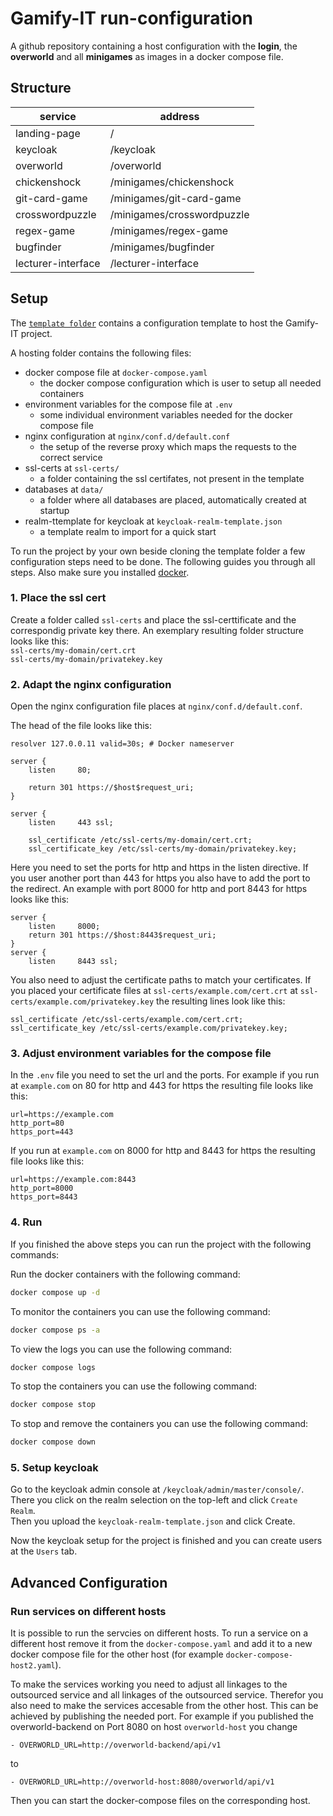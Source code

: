 # Gamify-IT run-configuration

A github repository containing a host configuration with the **login**, the **overworld** and all **minigames** as images in a docker compose file.

## Structure

| service           | address                      |
| ------------------| -----------------------------|
| landing-page      | /                            |
| keycloak          | /keycloak                    |
| overworld         | /overworld                   |
| chickenshock      | /minigames/chickenshock      |
| git-card-game     | /minigames/git-card-game     |
| crosswordpuzzle   | /minigames/crosswordpuzzle   |
| regex-game        | /minigames/regex-game        |
| bugfinder         | /minigames/bugfinder         |
| lecturer-interface| /lecturer-interface          |

## Setup

The [`template folder`](./template/) contains a configuration template to host the Gamify-IT project.

A hosting folder contains the following files:
- docker compose file at `docker-compose.yaml`
    - the docker compose configuration which is user to setup all needed containers
- environment variables for the compose file at `.env`
    - some individual environment variables needed for the docker compose file
- nginx configuration at `nginx/conf.d/default.conf`
    - the setup of the reverse proxy which maps the requests to the correct service
- ssl-certs at `ssl-certs/`
    - a folder containing the ssl certifates, not present in the template
- databases at `data/`
    - a folder where all databases are placed, automatically created at startup
- realm-ttemplate for keycloak at `keycloak-realm-template.json`
    - a template realm to import for a quick start

To run the project by your own beside cloning the template folder a few configuration steps need to be done. The following guides you through all steps. Also make sure you installed [docker](https://docs.docker.com/engine/install/).

### 1. Place the ssl cert

Create a folder called `ssl-certs` and place the ssl-certtificate and the correspondig private key there. An exemplary resulting folder structure looks like this: \
`ssl-certs/my-domain/cert.crt` \
`ssl-certs/my-domain/privatekey.key`

### 2. Adapt the nginx configuration

Open the nginx configuration file places at `nginx/conf.d/default.conf`.

The head of the file looks like this:
```
resolver 127.0.0.11 valid=30s; # Docker nameserver

server {
    listen     80;

    return 301 https://$host$request_uri;
}

server {
    listen     443 ssl;

    ssl_certificate /etc/ssl-certs/my-domain/cert.crt;
    ssl_certificate_key /etc/ssl-certs/my-domain/privatekey.key;
```

Here you need to set the ports for http and https in the listen directive. If you user another port than 443 for https you also have to add the port to the redirect. An example with port 8000 for http and port 8443 for https looks like this:
```
server {
    listen     8000;
    return 301 https://$host:8443$request_uri;
}
server {
    listen     8443 ssl;
```
You also need to adjust the certificate paths to match your certificates.
If you placed your certificate files at `ssl-certs/example.com/cert.crt` at `ssl-certs/example.com/privatekey.key` the resulting lines look like this:
```
ssl_certificate /etc/ssl-certs/example.com/cert.crt;
ssl_certificate_key /etc/ssl-certs/example.com/privatekey.key;
```

### 3. Adjust environment variables for the compose file

In the `.env` file you need to set the url and the ports. For example if you run at `example.com` on 80 for http and 443 for https the resulting file looks like this:
```
url=https://example.com
http_port=80
https_port=443
```
If you run at `example.com` on 8000 for http and 8443 for https the resulting file looks like this:
```
url=https://example.com:8443
http_port=8000
https_port=8443
```

### 4. Run

If you finished the above steps you can run the project with the following commands: 

Run the docker containers with the following command:
```sh
docker compose up -d
```
To monitor the containers you can use the following command:
```sh
docker compose ps -a
```
To view the logs you can use the following command:
```sh
docker compose logs
```
To stop the containers you can use the following command:
```sh
docker compose stop
```
To stop and remove the containers you can use the following command:
```sh
docker compose down
```

### 5. Setup keycloak

Go to the keycloak admin console at `/keycloak/admin/master/console/`. \
There you click on the realm selection on the top-left and click `Create Realm`. \
Then you upload the `keycloak-realm-template.json` and click Create.

Now the keycloak setup for the project is finished and you can create users at the `Users` tab.

## Advanced Configuration

### Run services on different hosts

It is possible to run the servcies on different hosts. To run a service on a different host remove it from the `docker-compose.yaml` and add it to a new docker compose file for the other host (for example `docker-compose-host2.yaml`).

To make the services working you need to adjust all linkages to the outsourced service and all linkages of the outsourced service. Therefor you also need to make the services accesable from the other host. This can be achieved by publishing the needed port.
For example if you published the overworld-backend on Port 8080 on host `overworld-host` you change
```
- OVERWORLD_URL=http://overworld-backend/api/v1
```
to
```
- OVERWORLD_URL=http://overworld-host:8080/overworld/api/v1
```
Then you can start the docker-compose files on the corresponding host.